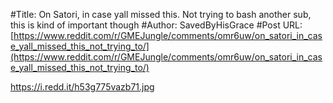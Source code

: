 #Title: On Satori, in case yall missed this. Not trying to bash another sub, this is kind of important though
#Author: SavedByHisGrace
#Post URL: [https://www.reddit.com/r/GMEJungle/comments/omr6uw/on_satori_in_case_yall_missed_this_not_trying_to/](https://www.reddit.com/r/GMEJungle/comments/omr6uw/on_satori_in_case_yall_missed_this_not_trying_to/)


https://i.redd.it/h53g775vazb71.jpg
